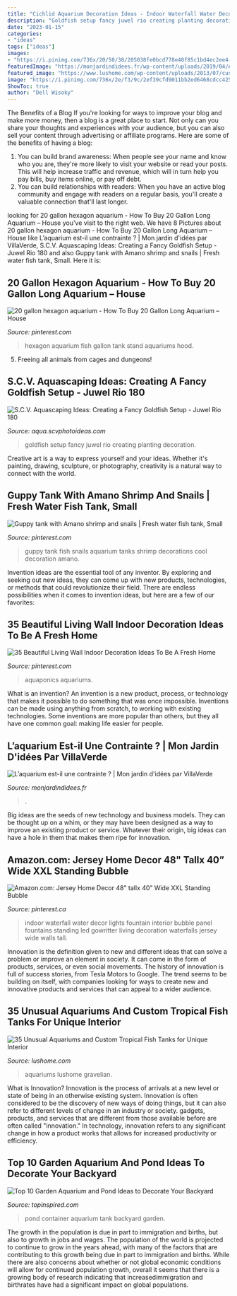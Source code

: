 ```yaml
---
title: "Cichlid Aquarium Decoration Ideas - Indoor Waterfall Water Decor Lights Fountain Interior Bubble Panel Fountains Standing Led Gowritter Living Decoration Waterfalls Jersey Wide Walls Tall"
description: "Goldfish setup fancy juwel rio creating planting decoration"
date: "2023-01-15"
categories:
- "ideas"
tags: ["ideas"]
images:
- "https://i.pinimg.com/736x/20/50/38/205038fe0bcd778e48f85c1bd4ec2ee4--fish-aquariums-hexagons.jpg"
featuredImage: "https://monjardindidees.fr/wp-content/uploads/2019/04/AdobeStock_197251568-e1554969977739.jpeg"
featured_image: "https://www.lushome.com/wp-content/uploads/2013/07/custom-aquariums-fish-tanks-23.jpg"
image: "https://i.pinimg.com/736x/2e/f3/9c/2ef39cfd9011bb2ed6468cdcc425513d.jpg"
ShowToc: true
author: "Dell Wisoky"
---
```



The Benefits of a Blog
If you're looking for ways to improve your blog and make more money, then a blog is a great place to start. Not only can you share your thoughts and experiences with your audience, but you can also sell your content through advertising or affiliate programs. Here are some of the benefits of having a blog: 
1) You can build brand awareness: When people see your name and know who you are, they're more likely to visit your website or read your posts. This will help increase traffic and revenue, which will in turn help you pay bills, buy items online, or pay off debt. 
2) You can build relationships with readers: When you have an active blog community and engage with readers on a regular basis, you'll create a valuable connection that'll last longer.

	

		
looking for 20 gallon hexagon aquarium - How To Buy 20 Gallon Long Aquarium – House you've visit to the right web. We have 8 Pictures about 20 gallon hexagon aquarium - How To Buy 20 Gallon Long Aquarium – House like L’aquarium est-il une contrainte ? | Mon jardin d&#039;idées par VillaVerde, S.C.V. Aquascaping Ideas: Creating a Fancy Goldfish Setup - Juwel Rio 180 and also Guppy tank with Amano shrimp and snails | Fresh water fish tank, Small. Here it is:
		
    
## 20 Gallon Hexagon Aquarium - How To Buy 20 Gallon Long Aquarium – House

<img loading=lazy src="https://i.pinimg.com/736x/20/50/38/205038fe0bcd778e48f85c1bd4ec2ee4--fish-aquariums-hexagons.jpg" onerror="this.onerror=null;this.src='https://tse4.mm.bing.net/th?id=OIP.Mpc6aJPMT8gvfHL2Qd_otgHaJ4&amp;pid=15.1';" alt="20 gallon hexagon aquarium - How To Buy 20 Gallon Long Aquarium – House">

_Source: pinterest.com_

>hexagon aquarium fish gallon tank stand aquariums hood. 

	

5. Freeing all animals from cages and dungeons!

    
## S.C.V. Aquascaping Ideas: Creating A Fancy Goldfish Setup - Juwel Rio 180

<img loading=lazy src="https://3.bp.blogspot.com/_49z5SZUjVJQ/TSHYPq7zx0I/AAAAAAAAAZA/DAK5I8f1YyA/s1600/HPIM0370.jpg" onerror="this.onerror=null;this.src='https://tse2.mm.bing.net/th?id=OIP.vVG0A9USBvv7YVSk2brxsQHaFo&amp;pid=15.1';" alt="S.C.V. Aquascaping Ideas: Creating a Fancy Goldfish Setup - Juwel Rio 180">

_Source: aqua.scvphotoideas.com_

>goldfish setup fancy juwel rio creating planting decoration. 

	

Creative art is a way to express yourself and your ideas. Whether it's painting, drawing, sculpture, or photography, creativity is a natural way to connect with the world.

    
## Guppy Tank With Amano Shrimp And Snails | Fresh Water Fish Tank, Small

<img loading=lazy src="https://i.pinimg.com/736x/3e/0b/0d/3e0b0dd77f4cd439ef7a1bb0d50e9eea.jpg" onerror="this.onerror=null;this.src='https://tse2.mm.bing.net/th?id=OIP.pbbrQzEJGnrcGUMmcQtkPwHaFj&amp;pid=15.1';" alt="Guppy tank with Amano shrimp and snails | Fresh water fish tank, Small">

_Source: pinterest.com_

>guppy tank fish snails aquarium tanks shrimp decorations cool decoration amano. 

	

Invention ideas are the essential tool of any inventor. By exploring and seeking out new ideas, they can come up with new products, technologies, or methods that could revolutionize their field. There are endless possibilities when it comes to invention ideas, but here are a few of our favorites:

    
## 35 Beautiful Living Wall Indoor Decoration Ideas To Be A Fresh Home

<img loading=lazy src="https://i.pinimg.com/736x/a4/87/26/a48726e51c04a5bb55bf7ff942ef0995.jpg" onerror="this.onerror=null;this.src='https://tse3.mm.bing.net/th?id=OIP.p3FLpgfiTgve2orJf520ZwHaLl&amp;pid=15.1';" alt="35 Beautiful Living Wall Indoor Decoration Ideas To Be A Fresh Home">

_Source: pinterest.com_

>aquaponics aquariums. 

	

What is an invention?
An invention is a new product, process, or technology that makes it possible to do something that was once impossible. Inventions can be made using anything from scratch, to working with existing technologies. Some inventions are more popular than others, but they all have one common goal: making life easier for people.

    
## L’aquarium Est-il Une Contrainte ? | Mon Jardin D&#039;idées Par VillaVerde

<img loading=lazy src="https://monjardindidees.fr/wp-content/uploads/2019/04/AdobeStock_197251568-e1554969977739.jpeg" onerror="this.onerror=null;this.src='https://tse4.mm.bing.net/th?id=OIP.F5YIXjHgA_xfwAf_aS012QHaE-&amp;pid=15.1';" alt="L’aquarium est-il une contrainte ? | Mon jardin d&#039;idées par VillaVerde">

_Source: monjardindidees.fr_

>. 

	

Big ideas are the seeds of new technology and business models. They can be thought up on a whim, or they may have been designed as a way to improve an existing product or service. Whatever their origin, big ideas can have a hole in them that makes them ripe for innovation.

    
## Amazon.com: Jersey Home Decor 48&quot; Tallx 40” Wide XXL Standing Bubble

<img loading=lazy src="https://i.pinimg.com/736x/2e/f3/9c/2ef39cfd9011bb2ed6468cdcc425513d.jpg" onerror="this.onerror=null;this.src='https://tse4.mm.bing.net/th?id=OIP.YiSm15hkU2_zxCAh5jN8KQHaJ3&amp;pid=15.1';" alt="Amazon.com: Jersey Home Decor 48&quot; tallx 40” Wide XXL Standing Bubble">

_Source: pinterest.ca_

>indoor waterfall water decor lights fountain interior bubble panel fountains standing led gowritter living decoration waterfalls jersey wide walls tall. 

	

Innovation is the definition given to new and different ideas that can solve a problem or improve an element in society. It can come in the form of products, services, or even social movements. The history of innovation is full of success stories, from Tesla Motors to Google. The trend seems to be building on itself, with companies looking for ways to create new and innovative products and services that can appeal to a wider audience.

    
## 35 Unusual Aquariums And Custom Tropical Fish Tanks For Unique Interior

<img loading=lazy src="https://www.lushome.com/wp-content/uploads/2013/07/custom-aquariums-fish-tanks-23.jpg" onerror="this.onerror=null;this.src='https://tse3.mm.bing.net/th?id=OIP.fBf4W-73wtDn51iNQ0eqeQAAAA&amp;pid=15.1';" alt="35 Unusual Aquariums and Custom Tropical Fish Tanks for Unique Interior">

_Source: lushome.com_

>aquariums lushome gravelian. 

	

What is Innovation?
Innovation is the process of arrivals at a new level or state of being in an otherwise existing system. Innovation is often considered to be the discovery of new ways of doing things, but it can also refer to different levels of change in an industry or society. gadgets, products, and services that are different from those available before are often called "innovation." In technology, innovation refers to any significant change in how a product works that allows for increased productivity or efficiency.

    
## Top 10 Garden Aquarium And Pond Ideas To Decorate Your Backyard

<img loading=lazy src="https://www.topinspired.com/wp-content/uploads/2015/05/8-Stock-Tank-Container-Pond.jpg" onerror="this.onerror=null;this.src='https://tse1.mm.bing.net/th?id=OIP.FYLIRrn9H1aAgs3Mde6a4wHaFr&amp;pid=15.1';" alt="Top 10 Garden Aquarium and Pond Ideas to Decorate Your Backyard">

_Source: topinspired.com_

>pond container aquarium tank backyard garden. 

	

The growth in the population is due in part to immigration and births, but also to growth in jobs and wages.
The population of the world is projected to continue to grow in the years ahead, with many of the factors that are contributing to this growth being due in part to immigration and births. While there are also concerns about whether or not global economic conditions will allow for continued population growth, overall it seems that there is a growing body of research indicating that increasedimmigration and birthrates have had a significant impact on global populations.

